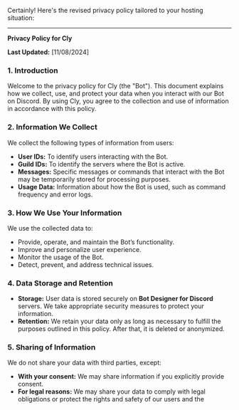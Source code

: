 Certainly! Here's the revised privacy policy tailored to your hosting situation:

---

**Privacy Policy for Cly**

**Last Updated:** [11/08/2024]

### 1. Introduction
Welcome to the privacy policy for Cly (the "Bot"). This document explains how we collect, use, and protect your data when you interact with our Bot on Discord. By using Cly, you agree to the collection and use of information in accordance with this policy.

### 2. Information We Collect
We collect the following types of information from users:

- **User IDs:** To identify users interacting with the Bot.
- **Guild IDs:** To identify the servers where the Bot is active.
- **Messages:** Specific messages or commands that interact with the Bot may be temporarily stored for processing purposes.
- **Usage Data:** Information about how the Bot is used, such as command frequency and error logs.

### 3. How We Use Your Information
We use the collected data to:

- Provide, operate, and maintain the Bot’s functionality.
- Improve and personalize user experience.
- Monitor the usage of the Bot.
- Detect, prevent, and address technical issues.

### 4. Data Storage and Retention
- **Storage:** User data is stored securely on **Bot Designer for Discord** servers. We take appropriate security measures to protect your information.
- **Retention:** We retain your data only as long as necessary to fulfill the purposes outlined in this policy. After that, it is deleted or anonymized.

### 5. Sharing of Information
We do not share your data with third parties, except:

- **With your consent:** We may share information if you explicitly provide consent.
- **For legal reasons:** We may share your data to comply with legal obligations or protect the rights and safety of our users and the
